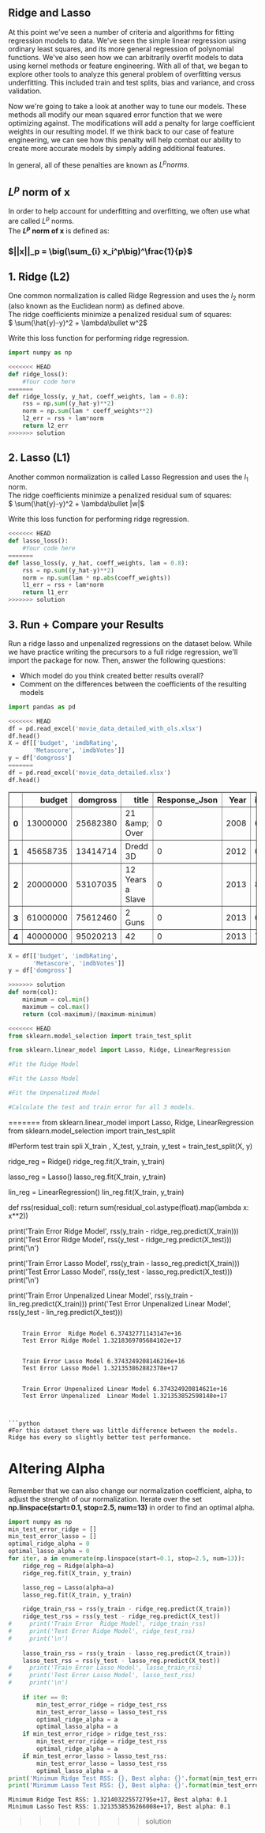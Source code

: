 
## Ridge and Lasso
At this point we've seen a number of criteria and algorithms for fitting regression models to data. We've seen the simple linear regression using ordinary least squares, and its more general regression of polynomial functions. We've also seen how we can arbitrarily overfit models to data using kernel methods or feature engineering. With all of that, we began to explore other tools to analyze this general problem of overfitting versus underfitting. This included train and test splits, bias and variance, and cross validation.

Now we're going to take a look at another way to tune our models. These methods all modify our mean squared error function that we were optimizing against. The modifications will add a penalty for large coefficient weights in our resulting model. If we think back to our case of feature engineering, we can see how this penalty will help combat our ability to create more accurate models by simply adding additional features.

In general, all of these penalties are known as $L^p norms$.

## $L^p$ norm of x
In order to help account for underfitting and overfitting, we often use what are called $L^p$ norms.   
The **$L^p$ norm of x** is defined as:  

### $||x||_p  =  \big(\sum_{i} x_i^p\big)^\frac{1}{p}$

## 1. Ridge (L2)
One common normalization is called Ridge Regression and uses the $l_2$ norm (also known as the Euclidean norm) as defined above.   
The ridge coefficients minimize a penalized residual sum of squares:    
    $ \sum(\hat{y}-y)^2 + \lambda\bullet w^2$

Write this loss function for performing ridge regression.


```python
import numpy as np
```


```python
<<<<<<< HEAD
def ridge_loss():
    #Your code here
=======
def ridge_loss(y, y_hat, coeff_weights, lam = 0.8):
    rss = np.sum((y_hat-y)**2)
    norm = np.sum(lam * coeff_weights**2)
    l2_err = rss + lam*norm
    return l2_err
>>>>>>> solution
```

## 2. Lasso (L1)
Another common normalization is called Lasso Regression and uses the $l_1$ norm.   
The ridge coefficients minimize a penalized residual sum of squares:    
    $ \sum(\hat{y}-y)^2 + \lambda\bullet |w|$

Write this loss function for performing ridge regression.


```python
<<<<<<< HEAD
def lasso_loss():
    #Your code here
=======
def lasso_loss(y, y_hat, coeff_weights, lam = 0.8):
    rss = np.sum((y_hat-y)**2)
    norm = np.sum(lam * np.abs(coeff_weights))
    l1_err = rss + lam*norm
    return l1_err
>>>>>>> solution
```

## 3. Run + Compare your Results
Run a ridge lasso and unpenalized regressions on the dataset below.
While we have practice writing the precursors to a full ridge regression, we'll import the package for now.
Then, answer the following questions:
* Which model do you think created better results overall? 
* Comment on the differences between the coefficients of the resulting models


```python
import pandas as pd
```


```python
<<<<<<< HEAD
df = pd.read_excel('movie_data_detailed_with_ols.xlsx')
df.head()
X = df[['budget', 'imdbRating',
       'Metascore', 'imdbVotes']]
y = df['domgross']
=======
df = pd.read_excel('movie_data_detailed.xlsx')
df.head()
```




<div>
<style scoped>
    .dataframe tbody tr th:only-of-type {
        vertical-align: middle;
    }

    .dataframe tbody tr th {
        vertical-align: top;
    }

    .dataframe thead th {
        text-align: right;
    }
</style>
<table border="1" class="dataframe">
  <thead>
    <tr style="text-align: right;">
      <th></th>
      <th>budget</th>
      <th>domgross</th>
      <th>title</th>
      <th>Response_Json</th>
      <th>Year</th>
      <th>imdbRating</th>
      <th>Metascore</th>
      <th>imdbVotes</th>
    </tr>
  </thead>
  <tbody>
    <tr>
      <th>0</th>
      <td>13000000</td>
      <td>25682380</td>
      <td>21 &amp;amp; Over</td>
      <td>0</td>
      <td>2008</td>
      <td>6.8</td>
      <td>48</td>
      <td>206513</td>
    </tr>
    <tr>
      <th>1</th>
      <td>45658735</td>
      <td>13414714</td>
      <td>Dredd 3D</td>
      <td>0</td>
      <td>2012</td>
      <td>0.0</td>
      <td>0</td>
      <td>0</td>
    </tr>
    <tr>
      <th>2</th>
      <td>20000000</td>
      <td>53107035</td>
      <td>12 Years a Slave</td>
      <td>0</td>
      <td>2013</td>
      <td>8.1</td>
      <td>96</td>
      <td>537525</td>
    </tr>
    <tr>
      <th>3</th>
      <td>61000000</td>
      <td>75612460</td>
      <td>2 Guns</td>
      <td>0</td>
      <td>2013</td>
      <td>6.7</td>
      <td>55</td>
      <td>173726</td>
    </tr>
    <tr>
      <th>4</th>
      <td>40000000</td>
      <td>95020213</td>
      <td>42</td>
      <td>0</td>
      <td>2013</td>
      <td>7.5</td>
      <td>62</td>
      <td>74170</td>
    </tr>
  </tbody>
</table>
</div>




```python
X = df[['budget', 'imdbRating',
       'Metascore', 'imdbVotes']]
y = df['domgross']

>>>>>>> solution
def norm(col):
    minimum = col.min()
    maximum = col.max()
    return (col-maximum)/(maximum-minimum)
```


```python
<<<<<<< HEAD
from sklearn.model_selection import train_test_split
```


```python
from sklearn.linear_model import Lasso, Ridge, LinearRegression
```


```python
#Fit the Ridge Model
```


```python
#Fit the Lasso Model
```


```python
#Fit the Unpenalized Model
```


```python
#Calculate the test and train error for all 3 models.
```
=======
from sklearn.linear_model import Lasso, Ridge, LinearRegression
from sklearn.model_selection import train_test_split

#Perform test train spli
X_train , X_test, y_train, y_test = train_test_split(X, y)

ridge_reg = Ridge()
ridge_reg.fit(X_train, y_train)

lasso_reg = Lasso()
lasso_reg.fit(X_train, y_train)

lin_reg = LinearRegression()
lin_reg.fit(X_train, y_train)

def rss(residual_col):
    return sum(residual_col.astype(float).map(lambda x: x**2))

print('Train Error  Ridge Model', rss(y_train - ridge_reg.predict(X_train)))
print('Test Error Ridge Model', rss(y_test - ridge_reg.predict(X_test)))
print('\n')

print('Train Error Lasso Model', rss(y_train - lasso_reg.predict(X_train)))
print('Test Error Lasso Model', rss(y_test - lasso_reg.predict(X_test)))
print('\n')

print('Train Error Unpenalized Linear Model', rss(y_train - lin_reg.predict(X_train)))
print('Test Error Unpenalized  Linear Model', rss(y_test - lin_reg.predict(X_test)))
```

    Train Error  Ridge Model 6.37432771143147e+16
    Test Error Ridge Model 1.3218369705684102e+17
    
    
    Train Error Lasso Model 6.3743249208146216e+16
    Test Error Lasso Model 1.321353862882378e+17
    
    
    Train Error Unpenalized Linear Model 6.374324920814621e+16
    Test Error Unpenalized  Linear Model 1.321353852598148e+17



```python
#For this dataset there was little difference between the models. Ridge has every so slightly better test performance.
```

# Altering Alpha

Remember that we can also change our normalization coefficient, alpha, to adjust the strenght of our normalization.
Iterate over the set **np.linspace(start=0.1, stop=2.5, num=13)** in order to find an optimal alpha.


```python
import numpy as np
min_test_error_ridge = []
min_test_error_lasso = []
optimal_ridge_alpha = 0
optimal_lasso_alpha = 0
for iter, a in enumerate(np.linspace(start=0.1, stop=2.5, num=13)):
    ridge_reg = Ridge(alpha=a)
    ridge_reg.fit(X_train, y_train)

    lasso_reg = Lasso(alpha=a)
    lasso_reg.fit(X_train, y_train)

    ridge_train_rss = rss(y_train - ridge_reg.predict(X_train))
    ridge_test_rss = rss(y_test - ridge_reg.predict(X_test))
#     print('Train Error  Ridge Model', ridge_train_rss)
#     print('Test Error Ridge Model', ridge_test_rss)
#     print('\n')
    
    lasso_train_rss = rss(y_train - lasso_reg.predict(X_train))
    lasso_test_rss = rss(y_test - lasso_reg.predict(X_test))
#     print('Train Error Lasso Model', lasso_train_rss)
#     print('Test Error Lasso Model', lasso_test_rss)
#     print('\n')
    
    if iter == 0:
        min_test_error_ridge = ridge_test_rss
        min_test_error_lasso = lasso_test_rss
        optimal_ridge_alpha = a
        optimal_lasso_alpha = a
    if min_test_error_ridge > ridge_test_rss:
        min_test_error_ridge = ridge_test_rss
        optimal_ridge_alpha = a
    if min_test_error_lasso > lasso_test_rss:
        min_test_error_lasso = lasso_test_rss
        optimal_lasso_alpha = a
print('Minimum Ridge Test RSS: {}, Best alpha: {}'.format(min_test_error_ridge, optimal_ridge_alpha))
print('Minimum Lasso Test RSS: {}, Best alpha: {}'.format(min_test_error_lasso, optimal_lasso_alpha))
```

    Minimum Ridge Test RSS: 1.321403225572795e+17, Best alpha: 0.1
    Minimum Lasso Test RSS: 1.3213538536266008e+17, Best alpha: 0.1

>>>>>>> solution
